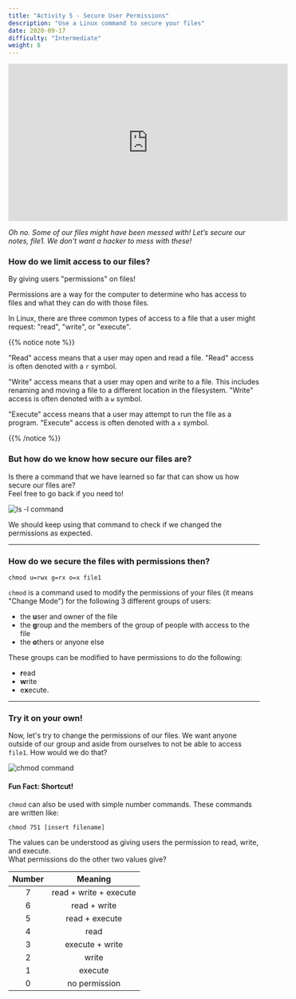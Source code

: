 ```yaml
---
title: "Activity 5 - Secure User Permissions"
description: "Use a Linux command to secure your files"
date: 2020-09-17
difficulty: "Intermediate"
weight: 8
---
```


<iframe width="560" height="315" src="https://www.youtube.com/embed/D5Y6LH0mBi0" alt="A YouTube video on Linux Basics Activity 5" frameborder="0" allow="accelerometer; autoplay; clipboard-write; encrypted-media; gyroscope; picture-in-picture" allowfullscreen></iframe>

*Oh no. Some of our files might have been messed with! Let’s secure our notes, file1. We don't want a hacker to mess with these!*

### How do we limit access to our files? 

By giving users "permissions" on files! 

Permissions are a way for the computer to determine who has access to files and what they can do with those files.

In Linux, there are three common types of access to a file that a user might request: "read", "write", or "execute". 

{{% notice note %}}

"Read" access means that a user may open and read a file. "Read" access is often denoted with a `r` symbol. 

"Write" access means that a user may open and write to a file. This includes renaming and moving a file to a different location in the filesystem. "Write" access is often denoted with a `w` symbol. 

"Execute" access means that a user may attempt to run the file as a program. "Execute" access is often denoted with a `x` symbol. 

{{% /notice %}}

### But how do we know how secure our files are?

Is there a command that we have learned so far that can show us how secure our files are?  
Feel free to go back if you need to!

![ls -l command](../images/Act5.1.png?classes=border,shadow)

We should keep using that command to check if we changed the permissions as expected.

---

### How do we secure the files with permissions then?

```
chmod u=rwx g=rx o=x file1
```

`chmod` is a command used to modify the permissions of your files (it means "Change Mode") for the following 3 different groups of users: 
- the <b>u</b>ser and owner of the file
- the <b>g</b>roup and the members of the group of people with access to the file
- the <b>o</b>thers or anyone else

These groups can be modified to have permissions to do the following:

- <b>r</b>ead
- <b>w</b>rite
- e<b>x</b>ecute. 

---

### Try it on your own!

Now, let's try to change the permissions of our files. We want anyone outside of our group and aside from ourselves to not be able to access `file1`. How would we do that?

![chmod command](../images/Act5.2.png?classes=border,shadow)

#### Fun Fact: Shortcut!

`chmod` can also be used with simple number commands. These commands are written like:  

```
chmod 751 [insert filename]
```

The values can be understood as giving users the permission to read, write, and execute.  
What permissions do the other two values give?  

| Number |        Meaning         |
| :----: | :--------------------: |
|   7    | read + write + execute |
|   6    |      read + write      |
|   5    |     read + execute     |
|   4    |          read          |
|   3    |    execute + write     |
|   2    |         write          |
|   1    |        execute         |
|   0    |     no permission      |
